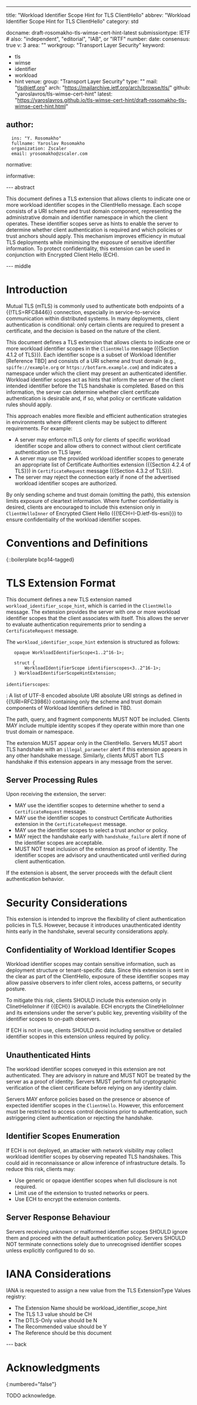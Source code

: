---
title: "Workload Identifier Scope Hint for TLS ClientHello"
abbrev: "Workload Identifier Scope Hint for TLS ClientHello"
category: std

docname: draft-rosomakho-tls-wimse-cert-hint-latest
submissiontype: IETF  # also: "independent", "editorial", "IAB", or "IRTF"
number:
date:
consensus: true
v: 3
area: ""
workgroup: "Transport Layer Security"
keyword:
 - tls
 - wimse
 - identifier
 - workload
 - hint
venue:
  group: "Transport Layer Security"
  type: ""
  mail: "tls@ietf.org"
  arch: "https://mailarchive.ietf.org/arch/browse/tls/"
  github: "yaroslavros/tls-wimse-cert-hint"
  latest: "https://yaroslavros.github.io/tls-wimse-cert-hint/draft-rosomakho-tls-wimse-cert-hint.html"

author:
 -
      ins: "Y. Rosomakho"
      fullname: Yaroslav Rosomakho
      organization: Zscaler
      email: yrosomakho@zscaler.com

normative:

informative:


--- abstract

This document defines a TLS extension that allows clients to indicate one or more workload identifier scopes in the ClientHello message. Each scope consists of a URI scheme and trust domain component, representing the administrative domain and identifier namespace in which the client operates. These identifier scopes serve as hints to enable the server to determine whether client authentication is required and which policies or trust anchors should apply. This mechanism improves efficiency in mutual TLS deployments while minimising the exposure of sensitive identifier information. To protect confidentiality, this extension can be used in conjunction with Encrypted Client Hello (ECH).


--- middle

# Introduction

Mutual TLS (mTLS) is commonly used to authenticate both endpoints of a {{!TLS=RFC8446}} connection, especially in service-to-service communication within distributed systems. In many deployments, client authentication is conditional: only certain clients are required to present a certificate, and the decision is based on the nature of the client.

This document defines a TLS extension that allows clients to indicate one or more workload identifier scopes in the `ClientHello` message ({{Section 4.1.2 of TLS}}). Each identifier scope is a subset of Workload Identifier [Reference TBD] and consists of a URI scheme and trust domain (e.g., `spiffe://example.org` or `https://botfarm.example.com`) and indicates a namespace under which the client may present an authenticated identifier. Workload identifier scopes act as hints that inform the server of the client intended identifier before the TLS handshake is completed. Based on this information, the server can determine whether client certificate authentication is desirable and, if so, what policy or certificate validation rules should apply.

This approach enables more flexible and efficient authentication strategies in environments where different clients may be subject to different requirements. For example:

- A server may enforce mTLS only for clients of specific workload identifier scope and allow others to connect without client certificate authentication on TLS layer.
- A server may use the provided workload identifier scopes to generate an appropriate list of Certificate Authorities extension ({{Section 4.2.4 of TLS}}) in `CertificateRequest` message ({{Section 4.3.2 of TLS}}).
- The server may reject the connection early if none of the advertised workload identifier scopes are authorized.

By only sending scheme and trust domain (omitting the path), this extension limits exposure of cleartext information. Where further confidentiality is desired, clients are encouraged to include this extension only in `ClientHelloInner` of Encrypted Client Hello ({{!ECH=I-D.ietf-tls-esni}}) to ensure confidentiality of the workload identifier scopes.

# Conventions and Definitions

{::boilerplate bcp14-tagged}

# TLS Extension Format

This document defines a new TLS extension named `workload_identifier_scope_hint`, which is carried in the `ClientHello` message. The extension provides the server with one or more workload identifier scopes that the client associates with itself. This allows the server to evaluate authentication requirements prior to sending a `CertificateRequest` message.

The `workload_identifier_scope_hint` extension is structured as follows:

~~~
   opaque WorkloadIdentifierScope<1..2^16-1>;

   struct {
       WorkloadIdentifierScope identifierscopes<3..2^16-1>;
   } WorkloadIdentifierScopeHintExtension;
~~~

`identifierscopes`:

: A list of UTF-8 encoded absolute URI absolute URI strings as defined in {{!URI=RFC3986}} containing only the scheme and trust domain components of Workload Identifiers defined in TBD.

The path, query, and fragment components MUST NOT be included. Clients MAY include multiple identity scopes if they operate within more than one trust domain or namespace.

The extension MUST appear only in the ClientHello. Servers MUST abort TLS handshake with an `illegal_parameter` alert if this extension appears in any other handshake message. Similarly, clients MUST abort TLS handshake if this extension appears in any message from the server.

## Server Processing Rules

Upon receiving the extension, the server:

- MAY use the identifier scopes to determine whether to send a `CertificateRequest` message.
- MAY use the identifier scopes to construct Certificate Authorities extension in the `CertificateRequest` message.
- MAY use the identifier scopes to select a trust anchor or policy.
- MAY reject the handshake early with `handshake_failure` alert if none of the identifier scopes are acceptable.
- MUST NOT treat inclusion of the extension as proof of identity. The identifier scopes are advisory and unauthenticated until verified during client authentication.

If the extension is absent, the server proceeds with the default client authentication behavior.

# Security Considerations

This extension is intended to improve the flexibility of client authentication policies in TLS. However, because it introduces unauthenticated identity hints early in the handshake, several security considerations apply.

## Confidentiality of Workload Identifier Scopes

Workload identifier scopes may contain sensitive information, such as deployment structure or tenant-specific data. Since this extension is sent in the clear as part of the ClientHello, exposure of these identifier scopes may allow passive observers to infer client roles, access patterns, or security posture.

To mitigate this risk, clients SHOULD include this extension only in ClinetHelloInner if {{ECH}} is available. ECH encrypts the ClinetHelloInner and its extensions under the server's public key, preventing visibility of the identifier scopes to on-path observers.

If ECH is not in use, clients SHOULD avoid including sensitive or detailed identifier scopes in this extension unless required by policy.

## Unauthenticated Hints

The workload identifier scopes conveyed in this extension are not authenticated. They are advisory in nature and MUST NOT be treated by the server as a proof of identity. Servers MUST perform full cryptographic verification of the client certificate before relying on any identity claim.

Servers MAY enforce policies based on the presence or absence of expected identifier scopes in the `ClientHello`. However, this enforcement must be restricted to access control decisions prior to authentication, such astriggering client authentication or rejecting the handshake.

## Identifier Scopes Enumeration

If ECH is not deployed, an attacker with network visibility may collect workload identifier scopes by observing repeated TLS handshakes. This could aid in reconnaissance or allow inference of infrastructure details. To reduce this risk, clients may:

- Use generic or opaque identifier scopes when full disclosure is not required.
- Limit use of the extension to trusted networks or peers.
- Use ECH to encrypt the extension contents.

## Server Response Behaviour

Servers receiving unknown or malformed identifier scopes SHOULD ignore them and proceed with the default authentication policy. Servers SHOULD NOT terminate connections solely due to unrecognised identifier scopes unless explicitly configured to do so.

# IANA Considerations

IANA is requested to assign a new value from the TLS ExtensionType Values registry:

- The Extension Name should be workload_identifier_scope_hint
- The TLS 1.3 value should be CH
- The DTLS-Only value should be N
- The Recommended value should be Y
- The Reference should be this document


--- back

# Acknowledgments
{:numbered="false"}

TODO acknowledge.
